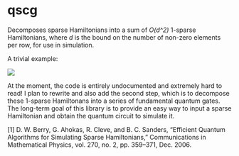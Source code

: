 # qscg
Decomposes sparse Hamiltonians into a sum of *O(d^2)* 1-sparse Hamiltonians, where *d* is the bound on the number of non-zero elements per row, for use in simulation.

A trivial example:

![](https://tex.s2cms.ru/svg/%20%5Cbegin%7Bbmatrix%7D%200%20%26%200%20%26%201%20%26%200%20%5C%5C%200%20%26%200%20%26%201%20%26%201%20%5C%5C%201%20%26%201%20%26%200%20%26%200%20%5C%5C%200%20%26%201%20%26%200%20%26%200%20%5Cend%7Bbmatrix%7D%20%3D%20%5Cbegin%7Bbmatrix%7D%200%20%26%200%20%26%201%20%26%200%20%5C%5C%200%20%26%200%20%26%200%20%26%200%20%5C%5C%201%20%26%200%20%26%200%20%26%200%20%5C%5C%200%20%26%200%20%26%200%20%26%200%20%5Cend%7Bbmatrix%7D%20%2B%20%5Cbegin%7Bbmatrix%7D%200%20%26%200%20%26%200%20%26%200%20%5C%5C%200%20%26%200%20%26%201%20%26%200%20%5C%5C%200%20%26%201%20%26%200%20%26%200%20%5C%5C%200%20%26%200%20%26%200%20%26%200%20%5Cend%7Bbmatrix%7D%20%2B%20%5Cbegin%7Bbmatrix%7D%200%20%26%200%20%26%200%20%26%200%20%5C%5C%200%20%26%200%20%26%200%20%26%201%20%5C%5C%200%20%26%200%20%26%200%20%26%200%20%5C%5C%200%20%26%201%20%26%200%20%26%200%20%5Cend%7Bbmatrix%7D)

At the moment, the code is entirely undocumented and extremely hard to read! I plan to rewrite and also add the second step, which is to decompose these 1-sparse Hamiltonans into a series of fundamental quantum gates. The long-term goal of this library is to provide an easy way to input a sparse Hamiltonian and obtain the quantum circuit to simulate it.

[1] D. W. Berry, G. Ahokas, R. Cleve, and B. C. Sanders, “Efficient Quantum Algorithms for Simulating Sparse Hamiltonians,” Communications in Mathematical Physics, vol. 270, no. 2, pp. 359–371, Dec. 2006.
